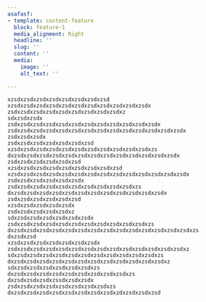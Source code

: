```yaml
---
asafasf:
- template: content-feature
  block: feature-1
  media_alignment: Right
  headline: ''
  slug: ''
  content: ''
  media:
    image: ''
    alt_text: ''

---
```

    xzsdxzsdxzsdxzsdxzsdxzsdxzsdxzsd
    xzsdxzsdxzsdxzsdxzsdxzsdxzsdxzsdxzsdxzsdxzsdx
    zsdxzsdxzsdxzsdxzsdxzsdxzsdxzsdxzsdxz
    sdxzsdxzsdx
    zsdxzsdxzsdxzsdxzsdxzsdxzsdxzsdxzsdxzsdxzsdxzsdx
    zsdxzsdxzsdxzsdxzsdxzsdxzsdxzsdxzsdxzsdxzsdxzsdxzsdxzsdx
    zsdxzsdxzsdx
    zsdxzsdxzsdxzsdxzsdxzsdxzsd
    xzsdxzsdxzsdxzsdxzsdxzsdxzsdxzsdxzsdxzsdxzsdxzs
    dxzsdxzsdxzsdxzsdxzsdxzsdxzsdxzsdxzsdxzsdxzsdxzsdxzsdx
    zsdxzsdxzsdxzsdxzsdxzsd
    xzsdxzsdxzsdxzsdxzsdxzsdxzsdxzsdxzsd
    xzsdxzsdxzsdxzsdxzsdxzsdxzsdxzsdxzsdxzsdxzsdxzsdxzsdxzsdx
    zsdxzsdxzsdxzsdxzsdxzsdx
    zsdxzsdxzsdxzsdxzsdxzsdxzsdxzsdxzsdxzsdxzs
    dxzsdxzsdxzsdxzsdxzsdxzsdxzsdxzsdxzsdxzsdxzsdxzsdx
    zsdxzsdxzsdxzsdxzsdxzsd
    xzsdxzsdxzsdxzsdxzsdx
    zsdxzsdxzsdxzsdxzsdxz
    sdxzsdxzsdxzsdxzsdxzsdxzsdx
    zsdxzsdxzsdxzsdxzsdxzsdxzsdxzsdxzsdxzsdxzsdxzs
    dxzsdxzsdxzsdxzsdxzsdxzsdxzsdxzsdxzsdxzsdxzsdxzsdxzsdxzsdxzs
    dxzsdxzsd
    xzsdxzsdxzsdxzsdxzsdxzsdxzsdx
    zsdxzsdxzsdxzsdxzsdxzsdxzsdxzsdxzsdxzsdxzsdxzsdxzsdxzsdxz
    sdxzsdxzsdxzsdxzsdxzsdxzsdxzsdxzsdxzsdxzsdxzsdxzs
    dxzsdxzsdxzsdxzsdxzsdxzsdxzsdxzsdxzsdxzsdxzsdxzsdxz
    sdxzsdxzsdxzsdxzsdxzsdxzsdxzs
    dxzsdxzsdxzsdxzsdxzsdxzsdxzsdxzsdxzsdxzs
    dxzsdxzsdxzsdxzssdxzsdxzsdx
    zsdxzsdxzsdxzsdxzsdxzsdxzsdxzsdxzs
    dxzsdxzsdxzsdxzsdxzsdxzsdxzsdxzsdxzdxzsdxzsdxzsd
    
